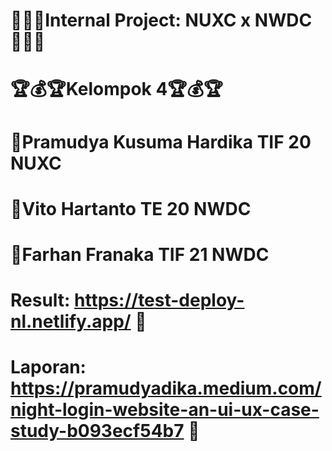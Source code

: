 # :gem::gem::gem:Internal Project: NUXC x NWDC :gem::gem::gem:
# :trophy::moneybag::trophy:Kelompok 4:trophy::moneybag::trophy:
# :apple:Pramudya Kusuma Hardika TIF 20 NUXC 
# :pineapple:Vito Hartanto TE 20 NWDC 
# :watermelon:Farhan Franaka TIF 21 NWDC

# Result: https://test-deploy-nl.netlify.app/ :hamburger:
# Laporan: https://pramudyadika.medium.com/night-login-website-an-ui-ux-case-study-b093ecf54b7 :fried_egg:

